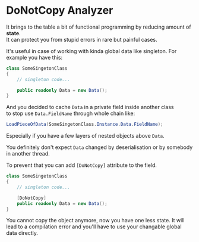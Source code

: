 # DoNotCopy Analyzer

It brings to the table a bit of functional programming by reducing amount of **state**.  
It can protect you from stupid errors in rare but painful cases.

It's useful in case of working with kinda global data like singleton. For example you have this:

```csharp
class SomeSingetonClass
{
    // singleton code...

    public readonly Data = new Data();
}
```

And you decided to cache `Data` in a private field inside another class  
to stop use `Data.FieldName` through whole chain like:

```csharp
LoadPieceOfData(SomeSingetonClass.Instance.Data.FieldName);
```
Especially if you have a few layers of nested objects above `Data`.

You definitely don't expect `Data` changed  by deserialisation or by somebody in another thread.

To prevent that you can add `[DoNotCopy]` attribute to the field. 

```csharp
class SomeSingetonClass
{
    // singleton code...

    [DoNotCopy]
    public readonly Data = new Data();
}
```
You cannot copy the object anymore, now you have one less state.
It will lead to a compilation error and you'll have to use your changable global data directly.
